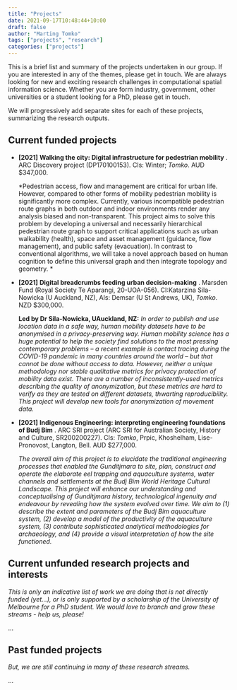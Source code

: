 ```yaml
---
title: "Projects"
date: 2021-09-17T10:48:44+10:00
draft: false
author: "Marting Tomko"
tags: ["projects", "research"]
categories: ["projects"]
---
```


This is a brief list and summary of the projects undertaken in our group. If you are interested in any of the themes, please get in touch. We are always looking for new and exciting research challenges in computational spatial information science. Whether you are form industry, government, other universities or a student looking for a PhD, please get in touch.

We will progressively add separate sites for each of these projects, summarizing the research outputs.

## Current funded projects

- __[2021]__ __Walking the city: Digital infrastructure for pedestrian mobility__ . ARC Discovery project (DP170100153). CIs: Winter; _Tomko_.  AUD \$347,000.

  *Pedestrian access, flow and management are critical for urban life. However, compared to other forms of mobility pedestrian mobility is significantly more complex. Currently, various incompatible pedestrian route graphs in both outdoor and indoor environments render any analysis biased and non-transparent. This project aims to solve this problem by developing a universal and necessarily hierarchical pedestrian route graph to support critical applications such as urban walkability (health), space and asset management (guidance, flow management), and public safety (evacuation). In contrast to conventional algorithms, we will take a novel approach based on human cognition to define this universal graph and then integrate topology and geometry. *
  
- __[2021]__ __Digital breadcrumbs feeding urban decision-making__ . Marsden Fund (Royal Society Te Aparangi,  20-UOA-056). CI:Katarzina Sila-Nowicka (U Auckland, NZ), AIs: Demsar (U St Andrews, UK), _Tomko_. NZD $300,000. 

  __Led by Dr Sila-Nowicka, UAuckland, NZ:__ *In order to publish and use location data in a safe way, human mobility datasets have to be anonymised in a privacy-preserving way. Human mobility science has a huge potential to help the society find solutions to the most pressing contemporary problems – a recent example is contact tracing during the COVID-19 pandemic in many countries around the world – but that cannot be done without access to data. However, neither a unique methodology nor stable qualitative metrics for privacy protection of mobility data exist. There are a number of inconsistently-used metrics describing the quality of anonymization, but these metrics are hard to verify as they are tested on different datasets, thwarting reproducibility. This project will develop new tools for anonymization of movement data.* 
  
- __[2021]__ __Indigenous Engineering: interpreting engineering foundations of Budj Bim__ . ARC SRI project (ARC SRI for Australian Society, History and Culture,  SR200200227). CIs: _Tomko_, Prpic, Khoshelham, Lise-Pronovost, Langton, Bell. AUD $277,000. 

  *The overall aim of this project is to elucidate the traditional engineering processes that enabled the Gunditjmara to site, plan, construct and operate the elaborate eel trapping and aquaculture systems, water channels and settlements at the Budj Bim World Heritage Cultural Landscape. This project will enhance our understanding and conceptualising of Gunditjmara history, technological ingenuity and endeavour by revealing how the system evolved over time. We aim to (1) describe the extent and parameters of the Budj Bim aquaculture system, (2) develop a model of the productivity of the aquaculture system, (3) contribute sophisticated analytical methodologies for archaeology, and (4) provide a visual interpretation of how the site functioned.*
  

## Current unfunded research projects and interests

*This is only an indicative list of work we are doing that is not directly funded (yet...), or is only supported by a scholarship of the University of Melbourne for a PhD student. We would love to branch and grow these streams - help us, please!*

...

## Past funded projects 

*But, we are still continuing in many of these research streams.*

...